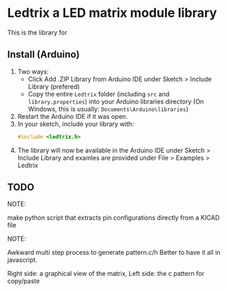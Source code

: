 # Ledtrix a LED matrix module library

This is the library for 

## Install (Arduino)

1. Two ways:
   - Click Add .ZIP Library from Arduino IDE under Sketch > Include Library (prefered) 
   - Copy the entire `Ledtrix` folder (including `src` and `library.properties`) into your Arduino libraries directory (On Windows, this is usually: `Documents\Arduino\libraries`)
2. Restart the Arduino IDE if it was open.
3. In your sketch, include your library with:
   ```cpp
   #include <ledtrix.h>
   ```
4. The library will now be available in the Arduino IDE under Sketch > Include Library and examles are provided under File > Examples > Ledtrix

## TODO

NOTE:

make python script that extracts pin configurations directly from a KICAD file

NOTE:

Awkward multi step process to generate pattern.c/h
Better to have it all in javascript. 

Right side: a graphical view of the matrix, Left side: the c pattern for copy/paste

